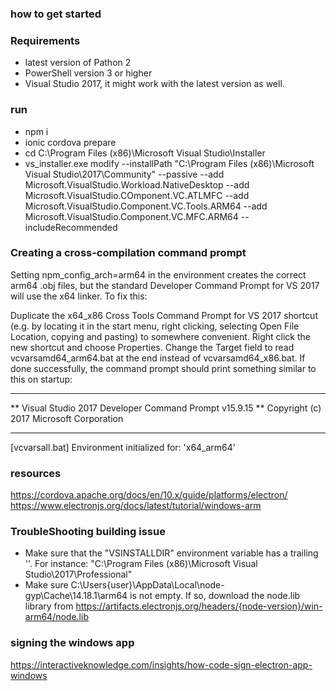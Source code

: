 ### how to get started

### Requirements
* latest version of Pathon 2
* PowerShell version 3 or higher
* Visual Studio 2017, it might work with the latest version as well.

### run
* npm i
* ionic cordova prepare
* cd C:\Program Files (x86)\Microsoft Visual Studio\Installer
* vs_installer.exe modify --installPath "C:\Program Files (x86)\Microsoft Visual Studio\2017\Community" --passive --add Microsoft.VisualStudio.Workload.NativeDesktop --add Microsoft.VisualStudio.COmponent.VC.ATLMFC --add Microsoft.VisualStudio.Component.VC.Tools.ARM64 --add Microsoft.VisualStudio.Component.VC.MFC.ARM64 --includeRecommended

### Creating a cross-compilation command prompt
Setting npm_config_arch=arm64 in the environment creates the correct arm64 .obj files, but the standard Developer Command Prompt for VS 2017 will use the x64 linker. To fix this:

Duplicate the x64_x86 Cross Tools Command Prompt for VS 2017 shortcut (e.g. by locating it in the start menu, right clicking, selecting Open File Location, copying and pasting) to somewhere convenient.
Right click the new shortcut and choose Properties.
Change the Target field to read vcvarsamd64_arm64.bat at the end instead of vcvarsamd64_x86.bat.
If done successfully, the command prompt should print something similar to this on startup:

**********************************************************************
** Visual Studio 2017 Developer Command Prompt v15.9.15
** Copyright (c) 2017 Microsoft Corporation
**********************************************************************
[vcvarsall.bat] Environment initialized for: 'x64_arm64'

### resources
https://cordova.apache.org/docs/en/10.x/guide/platforms/electron/
https://www.electronjs.org/docs/latest/tutorial/windows-arm


### TroubleShooting building issue
* Make sure that the "VSINSTALLDIR" environment variable has a trailing '\'. For instance: "C:\Program Files (x86)\Microsoft Visual Studio\2017\Professional\"
* Make sure C:\Users\{user}\AppData\Local\node-gyp\Cache\14.18.1\arm64 is not empty. If so, download the node.lib library from https://artifacts.electronjs.org/headers/{node-version}/win-arm64/node.lib

### signing the windows app
https://interactiveknowledge.com/insights/how-code-sign-electron-app-windows